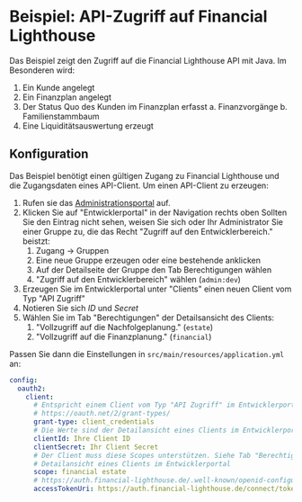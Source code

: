 # Beispiel: API-Zugriff auf Financial Lighthouse

Das Beispiel zeigt den Zugriff auf die Financial Lighthouse API mit Java. Im Besonderen wird:

1. Ein Kunde angelegt
2. Ein Finanzplan angelegt
3. Der Status Quo des Kunden im Finanzplan erfasst
  a. Finanzvorgänge
  b. Familienstammbaum
4. Eine Liquiditätsauswertung erzeugt

## Konfiguration

Das Beispiel benötigt einen gültigen Zugang zu Financial Lighthouse und die Zugangsdaten eines API-Client. Um einen API-Client zu erzeugen:

1. Rufen sie das [Administrationsportal](https://www.financial-lighthouse.de/admin) auf.
2. Klicken Sie auf "Entwicklerportal" in der Navigation rechts oben Sollten Sie den Eintrag nicht sehen, weisen Sie sich oder Ihr Administrator Sie einer Gruppe zu, die das Recht "Zugriff auf den Entwicklerbereich." beistzt:
    1. Zugang → Gruppen
    2. Eine neue Gruppe erzeugen oder eine bestehende anklicken
    3. Auf der Detailseite der Gruppe den Tab Berechtigungen wählen
    4. "Zugriff auf den Entwicklerbereich" wählen (`admin:dev`)
3. Erzeugen Sie im Entwicklerportal unter "Clients" einen neuen Client vom Typ "API Zugriff"
4. Notieren Sie sich *ID* und *Secret*
5. Wählen Sie im Tab "Berechtigungen" der Detailsansicht des Clients:
    1. "Vollzugriff auf die Nachfolgeplanung." (`estate`)
    2. "Vollzugriff auf die Finanzplanung." (`financial`)

Passen Sie dann die Einstellungen in `src/main/resources/application.yml` an:

```yaml
config:
  oauth2:
    client:
      # Entspricht einem Client vom Typ "API Zugriff" im Entwicklerportal
      # https://oauth.net/2/grant-types/
      grant-type: client_credentials
      # Die Werte sind der Detailansicht eines Clients im Entwicklerportal zu entnehmen.
      clientId: Ihre Client ID
      clientSecret: Ihr Client Secret
      # Der Client muss diese Scopes unterstützen. Siehe Tab "Berechtigungen" in der
      # Detailansicht eines Clients im Entwicklerportal
      scope: financial estate
      # https://auth.financial-lighthouse.de/.well-known/openid-configuration
      accessTokenUri: https://auth.financial-lighthouse.de/connect/token
```
